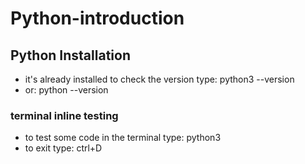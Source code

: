 # Python-introduction

## Python Installation
* it's already installed to check the version type: python3 --version 
* or: python --version

### terminal inline testing
* to test some code in the terminal type: python3
* to exit type: ctrl+D

